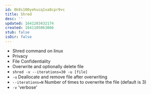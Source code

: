 ```yaml
---
id: 0k8s100yehucq1xa8cpr9vc
title: Shred
desc: ''
updated: 1641203432174
created: 1641105063866
stub: false
isDir: false
---
```



- Shred command on linux
- Privacy
- File Confidentiality
- Overwrite and optionally delete file
- `shred -v --iterations=30 -u [file]`
- `-u` Deallocate and remove file after overwriting
- `--iterations=N` Number of times to overwrite the file (default is 3)
- `-v` 'verbose'

